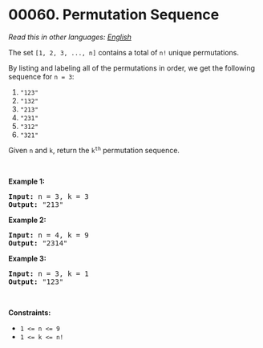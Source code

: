 # 00060. Permutation Sequence

  _Read this in other languages:_
    [_English_](README.md)

<p>The set <code>[1, 2, 3, ...,&nbsp;n]</code> contains a total of <code>n!</code> unique permutations.</p>

<p>By listing and labeling all of the permutations in order, we get the following sequence for <code>n = 3</code>:</p>

<ol>
	<li><code>&quot;123&quot;</code></li>
	<li><code>&quot;132&quot;</code></li>
	<li><code>&quot;213&quot;</code></li>
	<li><code>&quot;231&quot;</code></li>
	<li><code>&quot;312&quot;</code></li>
	<li><code>&quot;321&quot;</code></li>
</ol>

<p>Given <code>n</code> and <code>k</code>, return the <code>k<sup>th</sup></code> permutation sequence.</p>

<p>&nbsp;</p>
<p><strong>Example 1:</strong></p>
<pre><strong>Input:</strong> n = 3, k = 3
<strong>Output:</strong> "213"
</pre><p><strong>Example 2:</strong></p>
<pre><strong>Input:</strong> n = 4, k = 9
<strong>Output:</strong> "2314"
</pre><p><strong>Example 3:</strong></p>
<pre><strong>Input:</strong> n = 3, k = 1
<strong>Output:</strong> "123"
</pre>
<p>&nbsp;</p>
<p><strong>Constraints:</strong></p>

<ul>
	<li><code>1 &lt;= n &lt;= 9</code></li>
	<li><code>1 &lt;= k &lt;= n!</code></li>
</ul>
